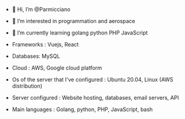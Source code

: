 - 👋 Hi, I’m @Parmicciano
- 👀 I’m interested in programmation and aerospace
- 🌱 I’m currently learning golang python PHP JavaScript 

- Frameworks : Vuejs, React  

- Databases: MySQL

- Cloud : AWS, Google cloud platform 

- Os of the server that I've configured : Ubuntu 20.04, Linux (AWS distribution)

- Server configured : Website hosting, databases, email servers, API 

- Main languages : Golang, python, PHP, JavaScript, bash
